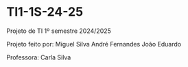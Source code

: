 # TI1-1S-24-25
Projeto de TI 1º semestre 2024/2025

Projeto feito por:
Miguel Silva
André Fernandes
João Eduardo

Professora: 
Carla Silva